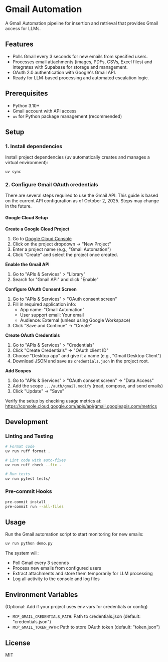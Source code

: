 # Gmail Automation

A Gmail Automation pipeline for insertion and retrieval that provides Gmail access for LLMs.

## Features

- Polls Gmail every 3 seconds for new emails from specified users.
- Processes email attachments (images, PDFs, CSVs, Excel files) and integrates with Supabase for storage and management.
- OAuth 2.0 authentication with Google's Gmail API.
- Ready for LLM-based processing and automated escalation logic.

## Prerequisites

- Python 3.10+
- Gmail account with API access
- `uv` for Python package management (recommended)

## Setup

### 1. Install dependencies

Install project dependencies (uv automatically creates and manages a virtual environment):

```bash
uv sync
```

### 2. Configure Gmail OAuth credentials

There are several steps required to use the Gmail API. This guide is based on the current API configuration as of October 2, 2025. Steps may change in the future.

#### Google Cloud Setup

**Create a Google Cloud Project**

1. Go to [Google Cloud Console](https://console.cloud.google.com/)
2. Click on the project dropdown → "New Project"
3. Enter a project name (e.g., "Gmail Automation")
4. Click "Create" and select the project once created.

**Enable the Gmail API**

1. Go to "APIs & Services" > "Library"
2. Search for "Gmail API" and click "Enable"

**Configure OAuth Consent Screen**

1. Go to "APIs & Services" > "OAuth consent screen"
2. Fill in required application info:
   - App name: "Gmail Automation"
   - User support email: Your email
   - Audience: External (unless using Google Workspace)
3. Click "Save and Continue" → "Create"

**Create OAuth Credentials**

1. Go to "APIs & Services" > "Credentials"
2. Click "Create Credentials" → "OAuth client ID"
3. Choose "Desktop app" and give it a name (e.g., "Gmail Desktop Client")
4. Download JSON and save as `credentials.json` in the project root.

**Add Scopes**

1. Go to "APIs & Services" > "OAuth consent screen" → "Data Access"
2. Add the scope `.../auth/gmail.modify` (read, compose, and send emails)
3. Click "Update" → "Save"

Verify the setup by checking usage metrics at:
https://console.cloud.google.com/apis/api/gmail.googleapis.com/metrics

## Development

### Linting and Testing

```bash
# Format code
uv run ruff format .

# Lint code with auto-fixes
uv run ruff check --fix .

# Run tests
uv run pytest tests/
```

### Pre-commit Hooks

```bash
pre-commit install
pre-commit run --all-files
```

## Usage

Run the Gmail automation script to start monitoring for new emails:

```bash
uv run python demo.py
```

The system will:

- Poll Gmail every 3 seconds
- Process new emails from configured users
- Extract attachments and store them temporarily for LLM processing
- Log all activity to the console and log files

## Environment Variables

(Optional: Add if your project uses env vars for credentials or config)

- `MCP_GMAIL_CREDENTIALS_PATH`: Path to credentials.json (default: "credentials.json")
- `MCP_GMAIL_TOKEN_PATH`: Path to store OAuth token (default: "token.json")


## License

MIT